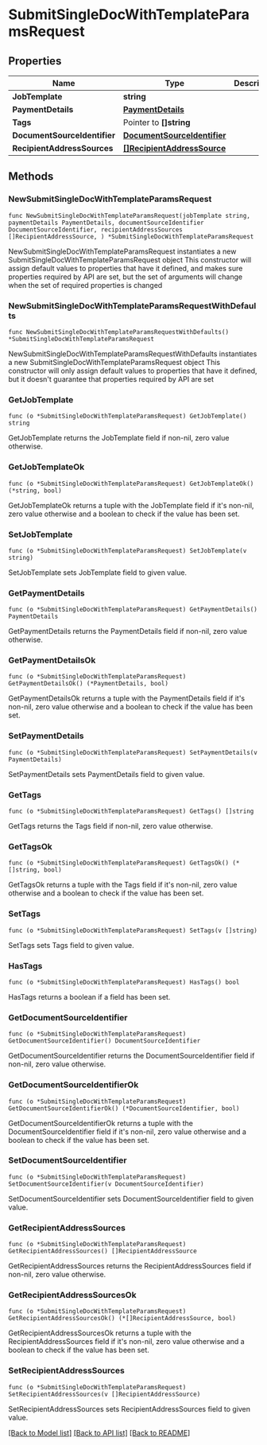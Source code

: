 # SubmitSingleDocWithTemplateParamsRequest

## Properties

Name | Type | Description | Notes
------------ | ------------- | ------------- | -------------
**JobTemplate** | **string** |  | 
**PaymentDetails** | [**PaymentDetails**](PaymentDetails.md) |  | 
**Tags** | Pointer to **[]string** |  | [optional] 
**DocumentSourceIdentifier** | [**DocumentSourceIdentifier**](DocumentSourceIdentifier.md) |  | 
**RecipientAddressSources** | [**[]RecipientAddressSource**](RecipientAddressSource.md) |  | 

## Methods

### NewSubmitSingleDocWithTemplateParamsRequest

`func NewSubmitSingleDocWithTemplateParamsRequest(jobTemplate string, paymentDetails PaymentDetails, documentSourceIdentifier DocumentSourceIdentifier, recipientAddressSources []RecipientAddressSource, ) *SubmitSingleDocWithTemplateParamsRequest`

NewSubmitSingleDocWithTemplateParamsRequest instantiates a new SubmitSingleDocWithTemplateParamsRequest object
This constructor will assign default values to properties that have it defined,
and makes sure properties required by API are set, but the set of arguments
will change when the set of required properties is changed

### NewSubmitSingleDocWithTemplateParamsRequestWithDefaults

`func NewSubmitSingleDocWithTemplateParamsRequestWithDefaults() *SubmitSingleDocWithTemplateParamsRequest`

NewSubmitSingleDocWithTemplateParamsRequestWithDefaults instantiates a new SubmitSingleDocWithTemplateParamsRequest object
This constructor will only assign default values to properties that have it defined,
but it doesn't guarantee that properties required by API are set

### GetJobTemplate

`func (o *SubmitSingleDocWithTemplateParamsRequest) GetJobTemplate() string`

GetJobTemplate returns the JobTemplate field if non-nil, zero value otherwise.

### GetJobTemplateOk

`func (o *SubmitSingleDocWithTemplateParamsRequest) GetJobTemplateOk() (*string, bool)`

GetJobTemplateOk returns a tuple with the JobTemplate field if it's non-nil, zero value otherwise
and a boolean to check if the value has been set.

### SetJobTemplate

`func (o *SubmitSingleDocWithTemplateParamsRequest) SetJobTemplate(v string)`

SetJobTemplate sets JobTemplate field to given value.


### GetPaymentDetails

`func (o *SubmitSingleDocWithTemplateParamsRequest) GetPaymentDetails() PaymentDetails`

GetPaymentDetails returns the PaymentDetails field if non-nil, zero value otherwise.

### GetPaymentDetailsOk

`func (o *SubmitSingleDocWithTemplateParamsRequest) GetPaymentDetailsOk() (*PaymentDetails, bool)`

GetPaymentDetailsOk returns a tuple with the PaymentDetails field if it's non-nil, zero value otherwise
and a boolean to check if the value has been set.

### SetPaymentDetails

`func (o *SubmitSingleDocWithTemplateParamsRequest) SetPaymentDetails(v PaymentDetails)`

SetPaymentDetails sets PaymentDetails field to given value.


### GetTags

`func (o *SubmitSingleDocWithTemplateParamsRequest) GetTags() []string`

GetTags returns the Tags field if non-nil, zero value otherwise.

### GetTagsOk

`func (o *SubmitSingleDocWithTemplateParamsRequest) GetTagsOk() (*[]string, bool)`

GetTagsOk returns a tuple with the Tags field if it's non-nil, zero value otherwise
and a boolean to check if the value has been set.

### SetTags

`func (o *SubmitSingleDocWithTemplateParamsRequest) SetTags(v []string)`

SetTags sets Tags field to given value.

### HasTags

`func (o *SubmitSingleDocWithTemplateParamsRequest) HasTags() bool`

HasTags returns a boolean if a field has been set.

### GetDocumentSourceIdentifier

`func (o *SubmitSingleDocWithTemplateParamsRequest) GetDocumentSourceIdentifier() DocumentSourceIdentifier`

GetDocumentSourceIdentifier returns the DocumentSourceIdentifier field if non-nil, zero value otherwise.

### GetDocumentSourceIdentifierOk

`func (o *SubmitSingleDocWithTemplateParamsRequest) GetDocumentSourceIdentifierOk() (*DocumentSourceIdentifier, bool)`

GetDocumentSourceIdentifierOk returns a tuple with the DocumentSourceIdentifier field if it's non-nil, zero value otherwise
and a boolean to check if the value has been set.

### SetDocumentSourceIdentifier

`func (o *SubmitSingleDocWithTemplateParamsRequest) SetDocumentSourceIdentifier(v DocumentSourceIdentifier)`

SetDocumentSourceIdentifier sets DocumentSourceIdentifier field to given value.


### GetRecipientAddressSources

`func (o *SubmitSingleDocWithTemplateParamsRequest) GetRecipientAddressSources() []RecipientAddressSource`

GetRecipientAddressSources returns the RecipientAddressSources field if non-nil, zero value otherwise.

### GetRecipientAddressSourcesOk

`func (o *SubmitSingleDocWithTemplateParamsRequest) GetRecipientAddressSourcesOk() (*[]RecipientAddressSource, bool)`

GetRecipientAddressSourcesOk returns a tuple with the RecipientAddressSources field if it's non-nil, zero value otherwise
and a boolean to check if the value has been set.

### SetRecipientAddressSources

`func (o *SubmitSingleDocWithTemplateParamsRequest) SetRecipientAddressSources(v []RecipientAddressSource)`

SetRecipientAddressSources sets RecipientAddressSources field to given value.



[[Back to Model list]](../README.md#documentation-for-models) [[Back to API list]](../README.md#documentation-for-api-endpoints) [[Back to README]](../README.md)


